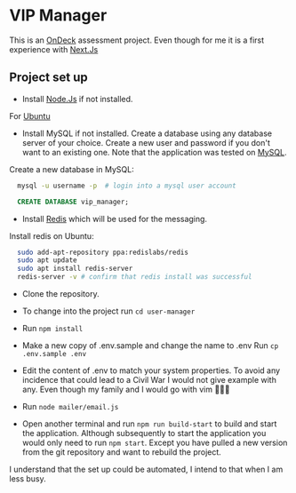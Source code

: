 # VIP Manager

This is an [OnDeck](https://ondeck.com/) assessment project. Even though for me it is a first experience with [Next.Js](https://nextjs.org)

## Project set up

- Install [Node.Js](https://nodejs.dev/learn/how-to-install-nodejs) if not installed.

For [Ubuntu](https://www.digitalocean.com/community/tutorials/how-to-install-node-js-on-ubuntu-20-04)

- Install MySQL if not installed. Create a database using any database server of your choice. Create a new user and password if you don't want to an existing one. Note that the application was tested on [MySQL](https://dev.mysql.com/doc/mysql-getting-started/en/).

Create a new database in MySQL:

```bash
  mysql -u username -p  # login into a mysql user account
```

```sql
  CREATE DATABASE vip_manager;
```

- Install [Redis](https://docs.redis.com/latest/rs/installing-upgrading/) which will be used for the messaging.

Install redis on Ubuntu:

```bash
  sudo add-apt-repository ppa:redislabs/redis
  sudo apt update
  sudo apt install redis-server
  redis-server -v # confirm that redis install was successful
```

- Clone the repository.

- To change into the project run `cd user-manager`

- Run `npm install`

- Make a new copy of .env.sample and change the name to .env Run `cp .env.sample .env`

- Edit the content of .env to match your system properties. To avoid any incidence that could lead to a Civil War I would not give example with any. Even though my family and I would go with vim 🙅🏾‍♂️

- Run `node mailer/email.js`

- Open another terminal and run `npm run build-start` to build and start the application. Although subsequently to start the application you would only need to run `npm start`. Except you have pulled a new version from the git repository and want to rebuild the project.

I understand that the set up could be automated, I intend to that when I am less busy.
